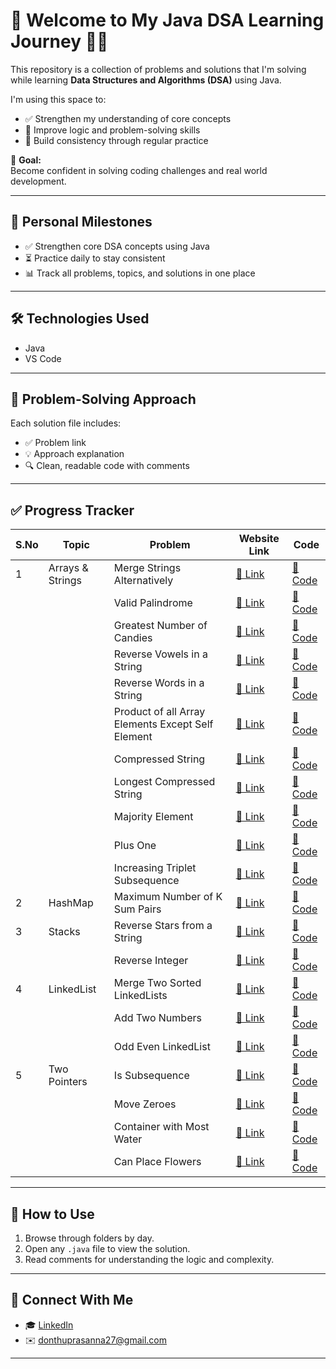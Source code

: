 
# 🚀 Welcome to My Java DSA Learning Journey 👩‍💻

This repository is a collection of problems and solutions that I'm solving while learning **Data Structures and Algorithms (DSA)** using Java.

I'm using this space to:

- ✅ Strengthen my understanding of core concepts  
- 🧠 Improve logic and problem-solving skills  
- 📅 Build consistency through regular practice  

🎯 **Goal:**  
Become confident in solving coding challenges and real world development.

---

## 📌 Personal Milestones

- ✅ Strengthen core DSA concepts using Java  
- ⏳ Practice daily to stay consistent  
- 📊 Track all problems, topics, and solutions in one place  

---

## 🛠️ Technologies Used

- Java
- VS Code 

---

## 🧾 Problem-Solving Approach

Each solution file includes:
- ✅ Problem link
- 💡 Approach explanation
- 🔍 Clean, readable code with comments

---

## ✅ Progress Tracker

| S.No | Topic           | Problem                   | Website Link         | Code                            |
|------|------------------|---------------------------|---------------------------------|-------------------------------------|
| 1    | Arrays & Strings | Merge Strings Alternatively | [🔗 Link](https://leetcode.com/problems/merge-strings-alternately/)         | [📁 Code](Arrays&Strings/mergeStringsAlt.java)   |
|      |                  | Valid Palindrome          | [🔗 Link](https://leetcode.com/problems/valid-palindrome/)                  | [📁 Code](Arrays&Strings/ValidPalindrome.java)   |
|      |                  | Greatest Number of Candies | [🔗 Link](https://leetcode.com/problems/kids-with-the-greatest-number-of-candies/) | [📁 Code](Arrays&Strings/GreatestNoOfCandies.java) |
|      |                  |Reverse Vowels in a String |  [🔗 Link](https://leetcode.com/problems/reverse-words-in-a-string/) | [📁 Code](Arrays&Strings/4_ReverseVowels.java)    |
|      |                  |Reverse Words in a String |  [🔗 Link](https://leetcode.com/problems/reverse-vowels-of-a-string/) | [📁 Code](Arrays&Strings/5_ReverseWords.java)     |
|      |                  |Product of all Array Elements Except Self Element |  [🔗 Link](https://leetcode.com/problems/product-of-array-except-self/) | [📁 Code](Arrays&Strings/6_ProductofArrayWithoutSelf.java) |
|      |                  |Compressed String |  [🔗 Link](https://leetcode.com/problems/string-compression/)| [📁 Code](Arrays&Strings//7_ComprresedString)|
|      |                  |Longest Compressed String |  [🔗 Link](https://leetcode.com/problems/longest-common-prefix/)| [📁 Code](Arrays&Strings//8_LongestCompressedString.java)|
|      |                  |Majority Element |  [🔗 Link](https://leetcode.com/problems/majority-element/)| [📁 Code](Arrays&Strings//9_MajorityElement.java)|
|      |                  |Plus One |  [🔗 Link](https://leetcode.com/problems/plus-one/)| [📁 Code](Arrays&Strings//10_PlusOne.java)|
|      |                  |Increasing Triplet Subsequence |  [🔗 Link](https://leetcode.com/problems/increasing-triplet-subsequence/)| [📁 Code](Arrays&Strings//11_IncreasingTriplet.java)|
| 2     |   HashMap               |Maximum Number of K Sum Pairs |  [🔗 Link](https://leetcode.com/problems/max-number-of-k-sum-pairs/)| [📁 Code](HashMap//1_MaxElementWithSumK.java)|
| 3    |   Stacks             |Reverse Stars from a String|  [🔗 Link](https://leetcode.com/problems/removing-stars-from-a-string/)| [📁 Code](Stacks//removestarsfromaString.java)|
|     |            |Reverse Integer|  [🔗 Link](https://leetcode.com/problems/reverse-integer/)| [📁 Code](Stacks//Reverseinteger.java)|
| 4 | LinkedList             |Merge Two Sorted LinkedLists |  [🔗 Link](https://leetcode.com/problems/merge-two-sorted-lists/)| [📁 Code](LinkedList/Merge2Sortedlists.java)|
| | | Add Two Numbers| [🔗 Link](https://leetcode.com/problems/add-two-numbers/)| [📁 Code](LinkedList/AddTwoNumbers.java)|
| | | Odd Even LinkedList| [🔗 Link](https://leetcode.com/problems/odd-even-linked-list/)| [📁 Code](LinkedList/oddevenLinkedList.java)
| 5    |  Two Pointers              |Is Subsequence |  [🔗 Link](https://leetcode.com/problems/is-subsequence/)| [📁 Code](TwoPointers//IsSubsequence.java)|
|       |                     |Move Zeroes |  [🔗 Link](https://leetcode.com/problems/move-zeroes/)| [📁 Code](TwoPointers//2_MoveZeores.java)|
|       |                     |Container with Most Water |  [🔗 Link](https://leetcode.com/problems/container-with-most-water/)| [📁 Code](TwoPointers/3_ContainerwithMostWater.java)|
|       |                     |Can Place Flowers |  [🔗 Link](https://leetcode.com/problems/can-place-flowers/)| [📁 Code](TwoPointers/4_CanPlaceFlowers.java)|



---

## 🧭 How to Use

1. Browse through folders by day.
2. Open any `.java` file to view the solution.
3. Read comments for understanding the logic and complexity.

---

## 🙌 Connect With Me

- 🎓 [LinkedIn](https://www.linkedin.com/in/lakshmi-prasanna-donthu-7b4604291?utm_source=share&utm_campaign=share_via&utm_content=profile&utm_medium=android_app)  
- ✉️ donthuprasanna27@gmail.com  


---
